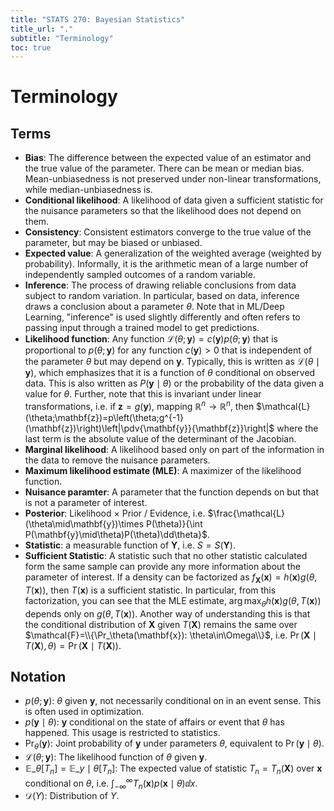 ```yaml
---
title: "STATS 270: Bayesian Statistics"
title_url: "."
subtitle: "Terminology"
toc: true
---
```


# Terminology

## Terms

- **Bias**: The difference between the expected value of an estimator and the
  true value of the parameter. There can be mean or median bias.
  Mean-unbiasedness is not preserved under non-linear transformations, while
  median-unbiasedness is.
- **Conditional likelihood**: A likelihood of data given a sufficient statistic
  for the nuisance parameters so that the likelihood does not depend on them.
- **Consistency**: Consistent estimators converge to the true value of the
  parameter, but may be biased or unbiased.
- **Expected value**: A generalization of the weighted average (weighted by
  probability). Informally, it is the arithmetic mean of a large number of
  independently sampled outcomes of a random variable.
- **Inference**: The process of drawing reliable conclusions from
  data subject to random variation. In particular, based on data, inference
  draws a conclusion about a parameter $\theta$. Note that in ML/Deep Learning,
  "inference" is used slightly differently and often refers to passing input
  through a trained model to get predictions.
- **Likelihood function**: Any function
  $\mathcal{L}(\theta;\mathbf{y})=c(\mathbf{y})p(\theta;\mathbf{y})$ that is
  proportional to $p(\theta;\mathbf{y})$ for any function $c(\mathbf{y})>0$ that
  is independent of the parameter $\theta$ but may depend on $\mathbf{y}$.
  Typically, this is written as $\mathcal{L}(\theta\mid\mathbf{y})$, which
  emphasizes that it is a function of $\theta$ conditional on observed data.
  This is also written as $P(\mathbf{y}\mid\theta)$ or the probability of the
  data given a value for $\theta$. Further, note that this is invariant under
  linear transformations, i.e. if $\mathbf{z}=g(\mathbf{y})$, mapping $\mathbb{R}^n\to
  \mathbb{R}^n$, then
  $\mathcal{L}(\theta;\mathbf{z})=p\left(\theta;g^{-1}(\mathbf{z})\right)\left|\pdv{\mathbf{y}}{\mathbf{z}}\right|$
  where the last term is the absolute value of the determinant of the Jacobian.
- **Marginal likelihood**: A likelihood based only on part of the information in
  the data to remove the nuisance parameters.
- **Maximum likelihood estimate (MLE)**: A maximizer of the likelihood function.
- **Nuisance paramter**: A parameter that the function depends on but that is
  not a parameter of interest.
- **Posterior**: Likelihood $\times$ Prior / Evidence, i.e.
  $\frac{\mathcal{L}(\theta\mid\mathbf{y})\times P(\theta)}{\int
  P(\mathbf{y}\mid\theta)P(\theta)\dd\theta}$.
- **Statistic**: a measurable function of $\mathbf{Y}$, i.e. $S=S(\mathbf{Y})$.
- **Sufficient Statistic**: A statistic such that no other statistic calculated
  form the same sample can provide any more information about the parameter of
  interest. If a density can be factorized as
  $f_{\mathbf{X}}(\mathbf{x})=h(\mathbf{x})g(\theta,T(\mathbf{x}))$, then
  $T(\mathbf{x})$ is a sufficient statistic. In particular, from this
  factorization, you can see that the MLE estimate, $\arg\max_\theta
  h(\mathbf{x})g(\theta,T(\mathbf{x}))$ depends only on
  $g(\theta,T(\mathbf{x}))$. Another way of understanding this is that the
  conditional distribution of $\mathbf{X}$ given $T(\mathbf{X})$ remains the
  same over $\mathcal{F}=\\{\Pr_\theta(\mathbf{x}): \theta\in\Omega\\}$, i.e.
  $\Pr(\mathbf{X}\mid T(\mathbf{X}),\theta)=\Pr(\mathbf{X}\mid T(\mathbf{X}))$.

## Notation

- $p(\theta;\mathbf{y})$: $\theta$ given $\mathbf{y}$, not necessarily
  conditional on in an event sense. This is often used in optimization.
- $p(\mathbf{y}\mid\theta)$: $\mathbf{y}$ conditional on the state of affairs or
  event that $\theta$ has happened. This usage is restricted to statistics.
- $\Pr_\theta(\mathbf{y})$: Joint probability of $\mathbf{y}$ under parameters
  $\theta$, equivalent to $\Pr(\mathbf{y}\mid\theta)$.
- $\mathcal{L}(\theta;\mathbf{y})$: The likelihood function of $\theta$ given $\mathbf{y}$.
- $\mathbb{E}\_{\theta}\left[T_n\right]=\mathbb{E}\_{y\mid\theta}\left[T_n\right]$:
  The expected value of statistic $T_n=T_n(\mathbf{X})$ over $\mathbf{x}$
  conditional on $\theta$, i.e. $\int_{-\infty}^\infty
T_n(\mathbf{x})p(\mathbf{x}\mid\theta)\dd x$.
- $\mathcal{D}(Y)$: Distribution of $Y$.
